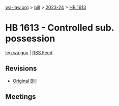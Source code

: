 [wa-law.org](/) > [bill](/bill/) > [2023-24](/bill/2023-24/) > [HB 1613](/bill/2023-24/hb/1613/)

# HB 1613 - Controlled sub. possession
[leg.wa.gov](https://app.leg.wa.gov/billsummary?BillNumber=1613&Year=2023&Initiative=false) | [RSS Feed](./rss.xml)

## Revisions
* [Original Bill](1/)

## Meetings